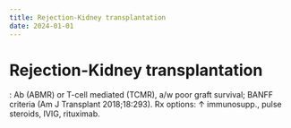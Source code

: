 ```yaml
---
title: Rejection-Kidney transplantation
date: 2024-01-01
---
```

# Rejection-Kidney transplantation

: Ab (ABMR) or T-cell mediated (TCMR), a/w poor graft survival; BANFF criteria (Am J Transplant 2018;18:293). Rx options: ↑ immunosupp., pulse steroids, IVIG, rituximab.
